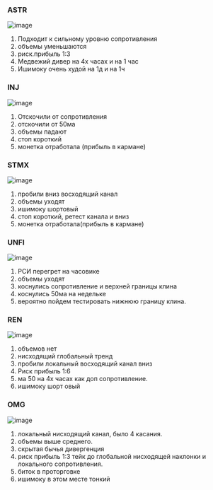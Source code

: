 ### ASTR
![image](https://github.com/Kirill-Gryzhin/veda/assets/137723281/6b9f0d3b-e955-4fec-8659-155fb7668bb2)

1. Подходит к сильному уровню сопротивления
2. объемы уменьшаются
3. риск.прибыль 1:3
4. Медвежий дивер на 4х часах и на 1 час
5. Ишимоку очень худой на 1д и на 1ч
   
### INJ

![image](https://github.com/Kirill-Gryzhin/veda/assets/137723281/1f490ce6-4b41-4b5b-876f-350938d6a377)

1. Отскочили от сопротивления
2. отскочили от 50ма
3. объемы падают
4. стоп короткий
5. монетка отработала (прибыль в кармане)

### STMX
![image](https://github.com/Kirill-Gryzhin/veda/assets/137723281/f82a7a2b-c0d3-40ee-b491-eb95545dbabd)

1. пробили вниз восходящий канал
2. объемы уходят
3. ишимоку шортовый
4. стоп короткий, ретест канала и вниз
5. монетка отработала(прибыль в кармане)

### UNFI

![image](https://github.com/Kirill-Gryzhin/veda/assets/137723281/d0ed80df-e968-4086-be47-585d18b3a777)

1. РСИ перегрет на часовике
2. объемы уходят
3. коснулись сопротивление и верхней границы клина
4. коснулись 50ма на недельке
5. вероятно пойдем тестировать нижнюю границу клина.

### REN

![image](https://github.com/Kirill-Gryzhin/veda/assets/137723281/7c9e4483-0164-4bdb-9798-909492a82c86)

1. объемов нет
2. нисходящий глобальный тренд
3. пробили локальный восходящий канал вниз
4. Риск прибыль  1:6
5. ма 50 на 4х часах как доп сопротивление.
6. ишимоку шорт овый

### OMG

![image](https://github.com/Kirill-Gryzhin/veda/assets/137723281/219ef34c-d872-4589-acde-35f23cd3f354)

1. локальный нисходящий канал, было 4 касания.
2. объемы выше среднего.
3. скрытая бычья дивергенция
4. риск прибыль 1:3 тейк до глобальной нисходящей наклонки и локального сопротивления.
5. биток в проторговке
6. ишимоку в этом месте тонкий
